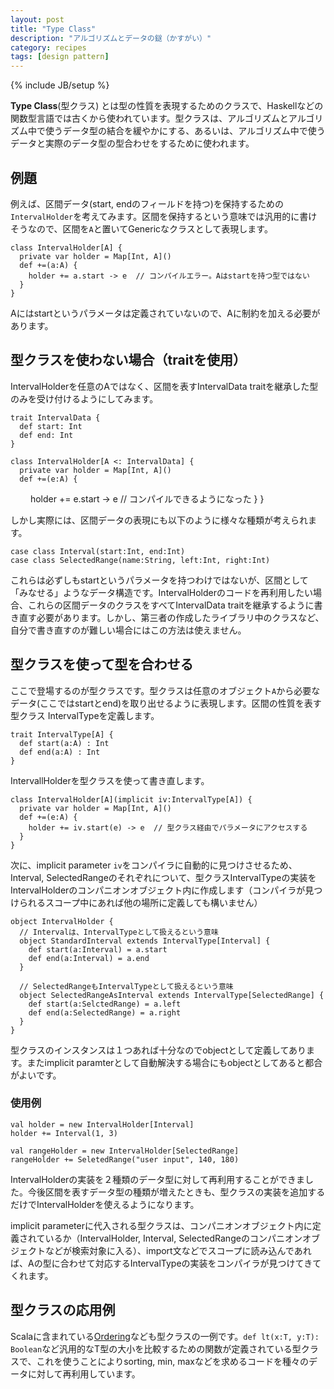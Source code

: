 ```yaml
---
layout: post
title: "Type Class"
description: "アルゴリズムとデータの鎹（かすがい）"
category: recipes
tags: [design pattern]
---
```

{% include JB/setup %}

**Type Class**(型クラス) とは型の性質を表現するためのクラスで、Haskellなどの関数型言語では古くから使われています。型クラスは、アルゴリズムとアルゴリズム中で使うデータ型の結合を緩やかにする、あるいは、アルゴリズム中で使うデータと実際のデータ型の型合わせをするために使われます。

## 例題

例えば、区間データ(start, endのフィールドを持つ)を保持するための`IntervalHolder`を考えてみます。区間を保持するという意味では汎用的に書けそうなので、区間を`A`と置いてGenericなクラスとして表現します。

    class IntervalHolder[A] {
      private var holder = Map[Int, A]()
      def +=(a:A) {
        holder += a.start -> e  // コンパイルエラー。Aはstartを持つ型ではない
      }
    }

Aにはstartというパラメータは定義されていないので、Aに制約を加える必要があります。

## 型クラスを使わない場合（traitを使用）

IntervalHolderを任意のAではなく、区間を表すIntervalData traitを継承した型のみを受け付けるようにしてみます。

    trait IntervalData {
      def start: Int
      def end: Int
    }

    class IntervalHolder[A <: IntervalData] {
      private var holder = Map[Int, A]()
      def +=(e:A) {
　　    holder += e.start -> e  // コンパイルできるようになった
      }
    }

しかし実際には、区間データの表現にも以下のように様々な種類が考えられます。

    case class Interval(start:Int, end:Int)
    case class SelectedRange(name:String, left:Int, right:Int)

これらは必ずしもstartというパラメータを持つわけではないが、区間として「みなせる」ようなデータ構造です。IntervalHolderのコードを再利用したい場合、これらの区間データのクラスをすべてIntervalData traitを継承するように書き直す必要があります。しかし、第三者の作成したライブラリ中のクラスなど、自分で書き直すのが難しい場合にはこの方法は使えません。

## 型クラスを使って型を合わせる

ここで登場するのが型クラスです。型クラスは任意のオブジェクト`A`から必要なデータ(ここではstartとend)を取り出せるように表現します。区間の性質を表す型クラス IntervalTypeを定義します。

    trait IntervalType[A] {
      def start(a:A) : Int
      def end(a:A) : Int
    }

IntervallHolderを型クラスを使って書き直します。
	
    class IntervalHolder[A](implicit iv:IntervalType[A]) {
      private var holder = Map[Int, A]()
      def +=(e:A) {
        holder += iv.start(e) -> e  // 型クラス経由でパラメータにアクセスする
      }
    }

次に、implicit parameter `iv`をコンパイラに自動的に見つけさせるため、Interval, SelectedRangeのそれぞれについて、型クラスIntervalTypeの実装をIntervalHolderのコンパニオンオブジェクト内に作成します（コンパイラが見つけられるスコープ中にあれば他の場所に定義しても構いません）

    object IntervalHolder {
      // Intervalは、IntervalTypeとして扱えるという意味
      object StandardInterval extends IntervalType[Interval] {
        def start(a:Interval) = a.start
        def end(a:Interval) = a.end
      }

      // SelectedRangeもIntervalTypeとして扱えるという意味
      object SelectedRangeAsInterval extends IntervalType[SelectedRange] {
        def start(a:SelctedRange) = a.left
        def end(a:SelectedRange) = a.right
      }
    }
	
型クラスのインスタンスは１つあれば十分なのでobjectとして定義してあります。またimplicit paramterとして自動解決する場合にもobjectとしてあると都合がよいです。
	
### 使用例

    val holder = new IntervalHolder[Interval] 
    holder += Interval(1, 3)
	
    val rangeHolder = new IntervalHolder[SelectedRange]
    rangeHolder += SeletedRange("user input", 140, 180)

IntervalHolderの実装を２種類のデータ型に対して再利用することができました。今後区間を表すデータ型の種類が増えたときも、型クラスの実装を追加するだけでIntervalHolderを使えるようになります。

implicit parameterに代入される型クラスは、コンパニオンオブジェクト内に定義されているか（IntervalHolder, Interval, SelectedRangeのコンパニオンオブジェクトなどが検索対象に入る）、import文などでスコープに読み込んであれば、Aの型に合わせて対応するIntervalTypeの実装をコンパイラが見つけてきてくれます。

## 型クラスの応用例

Scalaに含まれている[Ordering](http://www.scala-lang.org/api/current/index.html#scala.math.Ordering)なども型クラスの一例です。`def lt(x:T, y:T): Boolean`など汎用的なT型の大小を比較するための関数が定義されている型クラスで、これを使うことによりsorting, min, maxなどを求めるコードを種々のデータに対して再利用しています。



